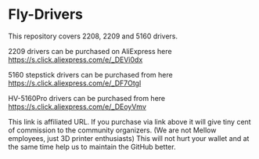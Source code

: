 # Fly-Drivers

This repository covers 2208, 2209 and 5160 drivers.

2209 drivers can be purchased on AliExpress here https://s.click.aliexpress.com/e/_DEVi0dx

5160 stepstick drivers can be purchased from here https://s.click.aliexpress.com/e/_DF7Otgl

HV-5160Pro drivers can be purchased from here https://s.click.aliexpress.com/e/_DEoyVmv

This link is affiliated URL. If you purchase via link above it will give tiny cent of commission to the community organizers. (We are not Mellow employees, just 3D printer enthusiasts) This will not hurt your wallet and at the same time help us to maintain the GitHub better.
